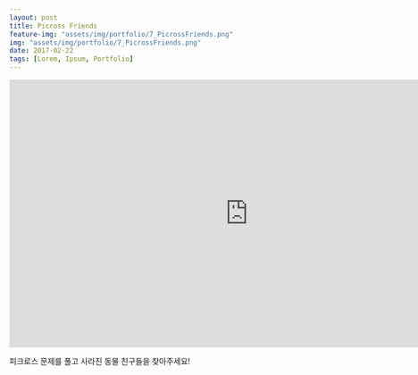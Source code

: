 ```yaml
---
layout: post
title: Picross Friends
feature-img: "assets/img/portfolio/7_PicrossFriends.png"
img: "assets/img/portfolio/7_PicrossFriends.png"
date: 2017-02-22
tags: [Lorem, Ipsum, Portfolio]
---
```


<iframe width="853" height="480" src="https://www.youtube.com/embed/i5Ok3O-NWxY" frameborder="0" allow="autoplay; encrypted-media" allowfullscreen></iframe>

피크로스 문제를 풀고 사라진 동물 친구들을 찾아주세요!
